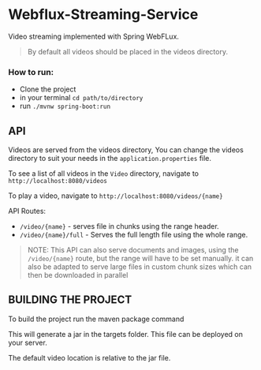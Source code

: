 # Webflux-Streaming-Service

Video streaming implemented with Spring WebFLux.

> By default all videos should be placed in the videos directory.

### How to run:

- Clone the project
- in your terminal `cd path/to/directory`
- run `./mvnw spring-boot:run` 



## API
Videos are served from the videos directory, You can change the videos directory to suit your needs in the `application.properties` file.

To see a list of all videos in the `Video` directory, navigate to `http://localhost:8080/videos` 

To play a video, navigate to `http://localhost:8080/videos/{name}`

API Routes:
 - `/video/{name}` - serves file in chunks using the range header.
 - `/video/{name}/full` - Serves the full length file using the whole range.
 
 > NOTE: This API can also serve documents and images, using the `/video/{name}` route, but the range will have to be set manually.
 it can also be adapted to serve large files in custom chunk sizes which can then be downloaded in parallel

## BUILDING THE PROJECT
To build the project run the maven package command

This will generate a jar in the targets folder. This file can be deployed on your server.

The default video location is relative to the jar file.
